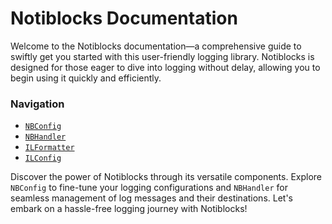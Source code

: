 # Notiblocks Documentation

Welcome to the Notiblocks documentation—a comprehensive guide to swiftly get you started with this user-friendly logging library. Notiblocks is designed for those eager to dive into logging without delay, allowing you to begin using it quickly and efficiently.

### Navigation
* [`NBConfig`](/docs/documented/nbconfig.md)
* [`NBHandler`](/docs/documented/nbhandler.md)
* [`ILFormatter`](/docs/documented/ilformatter.md)
* [`ILConfig`](/docs/documented/ilconfig.md)

Discover the power of Notiblocks through its versatile components. Explore `NBConfig` to fine-tune your logging configurations and `NBHandler` for seamless management of log messages and their destinations. Let's embark on a hassle-free logging journey with Notiblocks!
